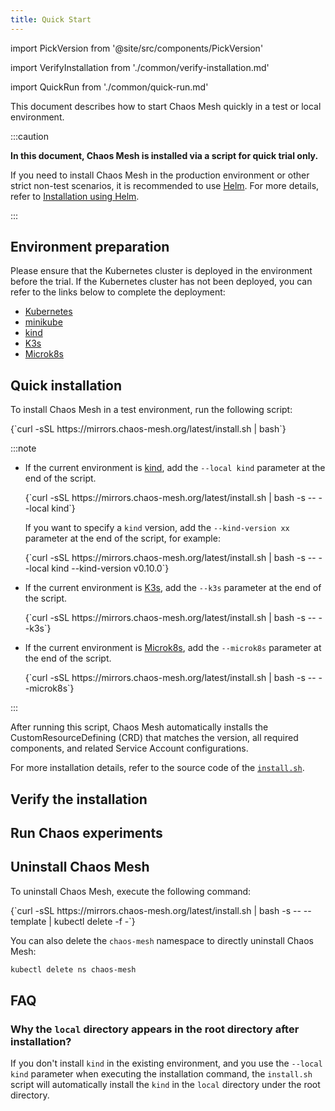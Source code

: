 ```yaml
---
title: Quick Start
---
```


import PickVersion from '@site/src/components/PickVersion'

import VerifyInstallation from './common/verify-installation.md'

import QuickRun from './common/quick-run.md'

This document describes how to start Chaos Mesh quickly in a test or local environment.

:::caution

**In this document, Chaos Mesh is installed via a script for quick trial only.**

If you need to install Chaos Mesh in the production environment or other strict non-test scenarios, it is recommended to use [Helm](https://helm.sh/). For more details, refer to [Installation using Helm](production-installation-using-helm.md).

:::

## Environment preparation

Please ensure that the Kubernetes cluster is deployed in the environment before the trial. If the Kubernetes cluster has not been deployed, you can refer to the links below to complete the deployment:

- [Kubernetes](https://kubernetes.io/docs/setup/)
- [minikube](https://minikube.sigs.k8s.io/docs/start/)
- [kind](https://kind.sigs.k8s.io/docs/user/quick-start/)
- [K3s](https://rancher.com/docs/k3s/latest/en/quick-start/)
- [Microk8s](https://microk8s.io/)

## Quick installation

To install Chaos Mesh in a test environment, run the following script:

<PickVersion>
{`curl -sSL https://mirrors.chaos-mesh.org/latest/install.sh | bash`}
</PickVersion>

:::note

- If the current environment is [kind](https://kind.sigs.k8s.io/), add the `--local kind` parameter at the end of the script.

  <PickVersion>
  {`curl -sSL https://mirrors.chaos-mesh.org/latest/install.sh | bash -s -- --local kind`}
  </PickVersion>

  If you want to specify a `kind` version, add the `--kind-version xx` parameter at the end of the script, for example:

  <PickVersion>
  {`curl -sSL https://mirrors.chaos-mesh.org/latest/install.sh | bash -s -- --local kind --kind-version v0.10.0`}
  </PickVersion>

- If the current environment is [K3s](https://k3s.io/), add the `--k3s` parameter at the end of the script.

  <PickVersion>
  {`curl -sSL https://mirrors.chaos-mesh.org/latest/install.sh | bash -s -- --k3s`}
  </PickVersion>

- If the current environment is [Microk8s](https://microk8s.io/), add the `--microk8s` parameter at the end of the script.

  <PickVersion>
  {`curl -sSL https://mirrors.chaos-mesh.org/latest/install.sh | bash -s -- --microk8s`}
  </PickVersion>

:::

After running this script, Chaos Mesh automatically installs the CustomResourceDefining (CRD) that matches the version, all required components, and related Service Account configurations.

For more installation details, refer to the source code of the [`install.sh`](https://github.com/chaos-mesh/chaos-mesh/blob/master/install.sh).

## Verify the installation

<VerifyInstallation />

## Run Chaos experiments

<QuickRun />

## Uninstall Chaos Mesh

To uninstall Chaos Mesh, execute the following command:

<PickVersion>
{`curl -sSL https://mirrors.chaos-mesh.org/latest/install.sh | bash -s -- --template | kubectl delete -f -`}
</PickVersion>

You can also delete the `chaos-mesh` namespace to directly uninstall Chaos Mesh:

```sh
kubectl delete ns chaos-mesh
```

## FAQ

### Why the `local` directory appears in the root directory after installation?

If you don't install `kind` in the existing environment, and you use the `--local kind` parameter when executing the installation command, the `install.sh` script will automatically install the `kind` in the `local` directory under the root directory.
